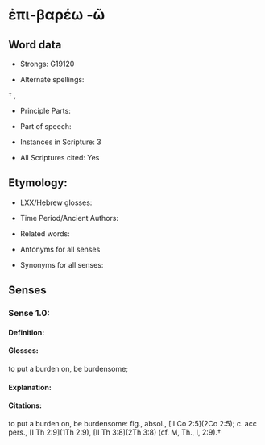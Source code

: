 # ἐπι-βαρέω -ῶ 

<!-- Status: S2=NeedsEdits -->
<!-- Lexica used for edits:   -->

## Word data

* Strongs: G19120

* Alternate spellings:

† , 

* Principle Parts: 


* Part of speech: 


* Instances in Scripture: 3

* All Scriptures cited: Yes

## Etymology: 


* LXX/Hebrew glosses: 


* Time Period/Ancient Authors: 


* Related words: 

* Antonyms for all senses

* Synonyms for all senses: 


## Senses 


### Sense  1.0: 

#### Definition: 

#### Glosses: 

to put a burden on, be burdensome; 

#### Explanation: 


#### Citations: 

to put a burden on, be burdensome: fig., absol., [II Co 2:5](2Co 2:5); c. acc pers., [I Th 2:9](1Th 2:9), [II Th 3:8](2Th 3:8) (cf. M, Th., I, 2:9).†
